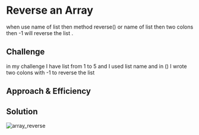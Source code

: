 # Reverse an Array
when use name of list then method reverse() or name of list then two colons then -1 will reverse the list . 
## Challenge
in my challenge I have list from 1 to 5 and I used list name and in () I wrote two colons with -1 to reverse the list
## Approach & Efficiency
<!-- What approach did you take? Why? What is the Big O space/time for this approach? -->

## Solution
![array_reverse](/reverseList.PNG)